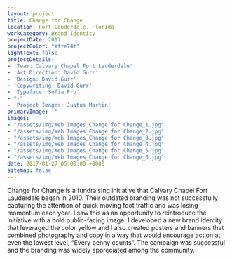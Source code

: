 ```yaml
---
layout: project
title: Change for Change
location: Fort Lauderdale, Florida
workCategory: Brand Identity
projectDate: 2017
projectColor: "#ffe74f"
lightText: false
projectDetails:
- 'Team: Calvary Chapel Fort Lauderdale'
- 'Art Direction: David Gurr'
- 'Design: David Gurr'
- 'Copywriting: David Gurr'
- 'Typeface: Sofia Pro'
- "-"
- 'Project Images: Justus Martin'
primaryImage: ''
images:
- "/assets/img/Web Images_Change for Change_1.jpg"
- "/assets/img/Web Images_Change for Change_2.jpg"
- "/assets/img/Web Images_Change for Change_3.jpg"
- "/assets/img/Web Images_Change for Change_4.jpg"
- "/assets/img/Web Images_Change for Change_5.jpg"
- "/assets/img/Web Images_Change for Change_6.jpg"
date: 2017-01-27 05:00:00 +0000
sitemap: false
---
```

Change for Change is a fundraising initiative that Calvary Chapel Fort Lauderdale began in 2010. Their outdated branding was not successfully capturing the attention of quick moving foot traffic and was losing momentum each year. I saw this as an opportunity to reintroduce the initiative with a bold public-facing image. I developed a new brand identity that leveraged the color yellow and I also created posters and banners that combined photography and copy in a way that would encourage action at even the lowest level, “Every penny counts”. The campaign was successful and the branding was widely appreciated among the community.